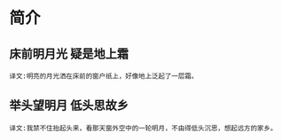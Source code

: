 # 简介
## 床前明月光 疑是地上霜  
    译文:明亮的月光洒在床前的窗户纸上，好像地上泛起了一层霜。
## 举头望明月 低头思故乡  
    译文:我禁不住抬起头来，看那天窗外空中的一轮明月，不由得低头沉思，想起远方的家乡。
    
